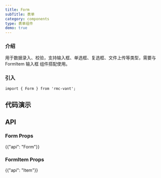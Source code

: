 ```yaml
---
title: Form
subTitle: 表单
category: components
type: 表单组件
demo: true
---
```


### 介绍

用于数据录入、校验，支持输入框、单选框、复选框、文件上传等类型，需要与 FormItem 输入框 组件搭配使用。

### 引入

```tsx
import { Form } from 'rmc-vant';
```

## 代码演示

## API

### Form Props

{{"api": "Form"}}

### FormItem Props

{{"api": "Item"}}

